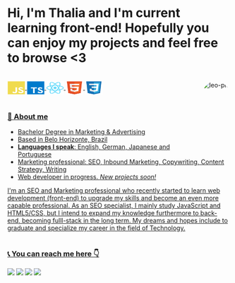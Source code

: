 <h1>Hi, I'm Thalia and I'm current learning front-end! Hopefully you can enjoy my projects and feel free to browse <3</h1>

<div align="center">
  <a href="https://github.com/sailorthalia">
</div>
<div style="display: inline_block"><br>
  <img align="center" alt="leo-Js" height="30" width="40" src="https://raw.githubusercontent.com/devicons/devicon/master/icons/javascript/javascript-plain.svg">
  <img align="center" alt="leo-Ts" height="30" width="40" src="https://raw.githubusercontent.com/devicons/devicon/master/icons/typescript/typescript-plain.svg">
  <img align="center" alt="leo-React" height="30" width="40" src="https://raw.githubusercontent.com/devicons/devicon/master/icons/react/react-original.svg">
  <img align="center" alt="leo-HTML" height="30" width="40" src="https://raw.githubusercontent.com/devicons/devicon/master/icons/html5/html5-original.svg">
  <img align="center" alt="leo-CSS" height="30" width="40" src="https://raw.githubusercontent.com/devicons/devicon/master/icons/css3/css3-original.svg">  
  <img align="right" alt="leo-pic" height="150" style="border-radius:50px;" src="https://i.giphy.com/media/kclEz5mbAtt65jcaTr/giphy.webp">
  <div style="display: inline_block"><br>
</div>
  
 
  

  ### 📍 About me
  </p>
<ul>
  <li>Bachelor Degree in Marketing & Advertising
  <li>Based in Belo Horizonte, Brazil
  <li><b>Languages I speak</b>: English, German, Japanese and Portuguese
  <li>Marketing professional: SEO, Inbound Marketing, Copywriting, Content Strategy, Writing
  <li>Web developer in progress. <i>New projects soon!</i>
</ul>

<p> I'm an SEO and Marketing professional who recently started to learn web development (front-end) to upgrade my skills and become an even more capable professional. As an SEO specialist, I mainly study JavaScript and HTML5/CSS, but I intend to expand my knowledge furthermore to back-end, becoming fulll-stack in the long term. My dreams and hopes include to graduate and specialize my career in the field of Technology.</p>
  
 <h1>
  
### 📞 You can reach me here 👇 
 
<div> 
   <a href="mailto:nathaliabsampaio@gmail.com"><img src="https://img.shields.io/badge/-Gmail-%23333?style=for-the-badge&logo=gmail&logoColor=red" target="_blank"></a>
  <a href="https://instagram.com/sailorthalia" target="_blank"><img src="https://img.shields.io/badge/-Instagram-%23E4405F?style=for-the-badge&logo=instagram&logoColor=white" target="_blank"></a>
 	<a href="https://www.twitch.tv/theuzume" target="_blank"><img src="https://img.shields.io/badge/Twitch-9146FF?style=for-the-badge&logo=twitch&logoColor=white" target="_blank"></a>
  <a href="https://www.linkedin.com/in/nbsampaio" target="_blank"><img src="https://img.shields.io/badge/-LinkedIn-%230077B5?style=for-the-badge&logo=linkedin&logoColor=white" target="_blank"></a> 
</div>

